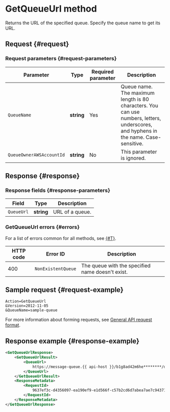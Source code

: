 # GetQueueUrl method

Returns the URL of the specified queue. Specify the queue name to get its URL.

## Request {#request}

### Request parameters {#request-parameters}

| Parameter | Type | Required parameter | Description |
----- | ----- | ----- | -----
| `QueueName` | **string** | Yes | Queue name. The maximum length is 80 characters. You can use numbers, letters, underscores, and hyphens in the name. Case-sensitive. |
| `QueueOwnerAWSAccountId` | **string** | No | This parameter is ignored. |

## Response {#response}

### Response fields {#response-parameters}

| Field | Type | Description |
----- | ----- | -----
| `QueueUrl` | **string** | URL of a queue. |

### GetQueueUrl errors {#errors}

For a list of errors common for all methods, see [{#T}](../common-errors.md).

| HTTP code | Error ID | Description |
----- | ----- | -----
| 400 | `NonExistentQueue` | The queue with the specified name doesn't exist. |

## Sample request {#request-example}

```
Action=GetQueueUrl
&Version=2012-11-05
&QueueName=sample-queue
```

For more information about forming requests, see [General API request format](../index.md#api-request).

## Response example {#response-example}

```xml
<GetQueueUrlResponse>
    <GetQueueUrlResult>
        <QueueUrl>
            https://message-queue.{{ api-host }}/b1g8ad42m6he********/dj6000000000********/sample-queue
        </QueueUrl>
    </GetQueueUrlResult>
    <ResponseMetadata>
        <RequestId>
            9637ef3c-d4356097-ea190ef9-e1d566f-c57b2cd6d7abea7ae7c94371********
        </RequestId>
    </ResponseMetadata>
</GetQueueUrlResponse>
```
